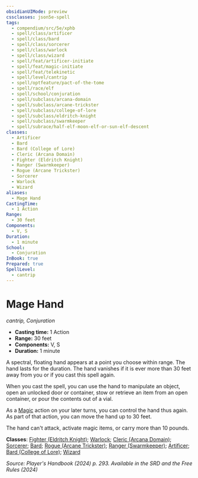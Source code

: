```yaml
---
obsidianUIMode: preview
cssclasses: json5e-spell
tags:
  - compendium/src/5e/xphb
  - spell/class/artificer
  - spell/class/bard
  - spell/class/sorcerer
  - spell/class/warlock
  - spell/class/wizard
  - spell/feat/artificer-initiate
  - spell/feat/magic-initiate
  - spell/feat/telekinetic
  - spell/level/cantrip
  - spell/optfeature/pact-of-the-tome
  - spell/race/elf
  - spell/school/conjuration
  - spell/subclass/arcana-domain
  - spell/subclass/arcane-trickster
  - spell/subclass/college-of-lore
  - spell/subclass/eldritch-knight
  - spell/subclass/swarmkeeper
  - spell/subrace/half-elf-moon-elf-or-sun-elf-descent
classes:
  - Artificer
  - Bard
  - Bard (College of Lore)
  - Cleric (Arcana Domain)
  - Fighter (Eldritch Knight)
  - Ranger (Swarmkeeper)
  - Rogue (Arcane Trickster)
  - Sorcerer
  - Warlock
  - Wizard
aliases:
  - Mage Hand
CastingTime:
  - 1 Action
Range:
  - 30 feet
Components:
  - V, S
Duration:
  - 1 minute
School:
  - Conjuration
InBook: true
Prepared: true
SpellLevel:
  - cantrip
---
```

# Mage Hand
*cantrip, Conjuration*  


- **Casting time:** 1 Action
- **Range:** 30 feet
- **Components:** V, S
- **Duration:** 1 minute

A spectral, floating hand appears at a point you choose within range. The hand lasts for the duration. The hand vanishes if it is ever more than 30 feet away from you or if you cast this spell again.

When you cast the spell, you can use the hand to manipulate an object, open an unlocked door or container, stow or retrieve an item from an open container, or pour the contents out of a vial.

As a [Magic](actions.md#Magic) action on your later turns, you can control the hand thus again. As part of that action, you can move the hand up to 30 feet.

The hand can't attack, activate magic items, or carry more than 10 pounds.

**Classes**: [Fighter (Eldritch Knight)](/3-Mechanics/CLI/lists/list-spells-classes-eldritch-knight-xphb.md "subclass=XPHB;class=XPHB"); [Warlock](/3-Mechanics/CLI/lists/list-spells-classes-warlock.md); [Cleric (Arcana Domain)](/3-Mechanics/CLI/lists/list-spells-classes-arcana-domain-scag.md "subclass=SCAG;class=XPHB"); [Sorcerer](/3-Mechanics/CLI/lists/list-spells-classes-sorcerer.md); [Bard](/3-Mechanics/CLI/lists/list-spells-classes-bard.md); [Rogue (Arcane Trickster)](/3-Mechanics/CLI/lists/list-spells-classes-arcane-trickster-xphb.md "subclass=XPHB;class=XPHB"); [Ranger (Swarmkeeper)](/3-Mechanics/CLI/lists/list-spells-classes-swarmkeeper-tce.md "subclass=TCE;class=XPHB"); [Artificer](/3-Mechanics/CLI/lists/list-spells-classes-artificer.md); [Bard (College of Lore)](/3-Mechanics/CLI/lists/list-spells-classes-college-of-lore-xphb.md "subclass=XPHB;class=XPHB"); [Wizard](/3-Mechanics/CLI/lists/list-spells-classes-wizard.md)

*Source: Player's Handbook (2024) p. 293. Available in the <span title='Systems Reference Document (5.2)'>SRD</span> and the Free Rules (2024)*